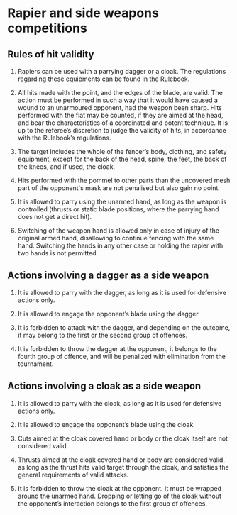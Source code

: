 # Rapier and side weapons competitions

## Rules of hit validity

1.  Rapiers can be used with a parrying dagger or a cloak. The
    regulations regarding these equipments can be found in the Rulebook.

2.  All hits made with the point, and the edges of the blade, are valid.
    The action must be performed in such a way that it would have caused
    a wound to an unarmoured opponent, had the weapon been sharp. Hits
    performed with the flat may be counted, if they are aimed at the
    head, and bear the characteristics of a coordinated and potent
    technique. It is up to the referee’s discretion to judge the
    validity of hits, in accordance with the Rulebook’s regulations.

3.  The target includes the whole of the fencer’s body, clothing, and
    safety equipment, except for the back of the head, spine, the feet,
    the back of the knees, and if used, the cloak.

4.  Hits performed with the pommel to other parts than the uncovered
    mesh part of the opponent's mask are not penalised but also gain no
    point.

5.  It is allowed to parry using the unarmed hand, as long as the weapon
    is controlled (thrusts or static blade positions, where the parrying
    hand does not get a direct hit).

6.  Switching of the weapon hand is allowed only in case of injury of
    the original armed hand, disallowing to continue fencing with the
    same hand. Switching the hands in any other case or holding the
    rapier with two hands is not permitted.

## Actions involving a dagger as a side weapon

1. It is allowed to parry with the dagger, as long as it is used for
   defensive actions only.

2. It is allowed to engage the opponent’s blade using the dagger

3. It is forbidden to attack with the dagger, and depending on the
   outcome, it may belong to the first or the second group of offences.

4. It is forbidden to throw the dagger at the opponent, it belongs to
   the fourth group of offence, and will be penalized with elimination
   from the tournament.

## Actions involving a cloak as a side weapon

1.  It is allowed to parry with the cloak, as long as it is used for
    defensive actions only.

2.  It is allowed to engage the opponent’s blade using the cloak.

3.  Cuts aimed at the cloak covered hand or body or the cloak itself are
    not considered valid.

4.  Thrusts aimed at the cloak covered hand or body are considered
    valid, as long as the thrust hits valid target through the cloak,
    and satisfies the general requirements of valid attacks.

5.  It is forbidden to throw the cloak at the opponent. It must be
    wrapped around the unarmed hand. Dropping or letting go of the cloak
    without the opponent’s interaction belongs to the first group of
    offences.
